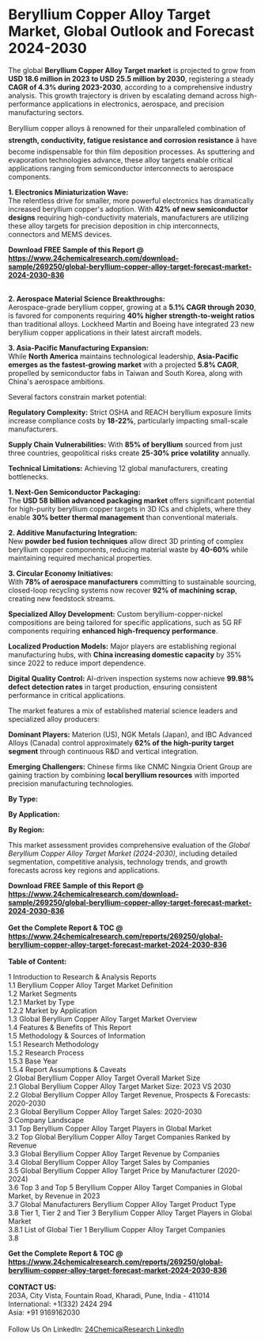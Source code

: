 <h1>Beryllium Copper Alloy Target Market, Global Outlook and Forecast 2024-2030</h1><p>The global <strong>Beryllium Copper Alloy Target market</strong> is projected to grow from <strong>USD 18.6 million in 2023 to USD 25.5 million by 2030</strong>, registering a steady <strong>CAGR of 4.3% during 2023-2030</strong>, according to a comprehensive industry analysis. This growth trajectory is driven by escalating demand across high-performance applications in electronics, aerospace, and precision manufacturing sectors.</p><p>Beryllium copper alloys â renowned for their unparalleled combination of <strong>strength, conductivity, fatigue resistance and corrosion resistance</strong> â have become indispensable for thin film deposition processes. As sputtering and evaporation technologies advance, these alloy targets enable critical applications ranging from semiconductor interconnects to aerospace components.</p><p><strong>1. Electronics Miniaturization Wave:</strong><br>
The relentless drive for smaller, more powerful electronics has dramatically increased beryllium copper's adoption. With <strong>42% of new semiconductor designs</strong> requiring high-conductivity materials, manufacturers are utilizing these alloy targets for precision deposition in chip interconnects, connectors and MEMS devices.</p><div><b>Download FREE Sample of this Report @ 
            <a href="https://www.24chemicalresearch.com/download-sample/269250/global-beryllium-copper-alloy-target-forecast-market-2024-2030-836">
            https://www.24chemicalresearch.com/download-sample/269250/global-beryllium-copper-alloy-target-forecast-market-2024-2030-836</a></b></div><br><p><strong>2. Aerospace Material Science Breakthroughs:</strong><br>
Aerospace-grade beryllium copper, growing at a <strong>5.1% CAGR through 2030</strong>, is favored for components requiring <strong>40% higher strength-to-weight ratios</strong> than traditional alloys. Lockheed Martin and Boeing have integrated 23 new beryllium copper applications in their latest aircraft models.</p><p><strong>3. Asia-Pacific Manufacturing Expansion:</strong><br>
While <strong>North America</strong> maintains technological leadership, <strong>Asia-Pacific emerges as the fastest-growing market</strong> with a projected <strong>5.8% CAGR</strong>, propelled by semiconductor fabs in Taiwan and South Korea, along with China's aerospace ambitions.</p><p>Several factors constrain market potential:</p><p><strong>Regulatory Complexity:</strong> Strict OSHA and REACH beryllium exposure limits increase compliance costs by <strong>18-22%</strong>, particularly impacting small-scale manufacturers.</p><p><strong>Supply Chain Vulnerabilities:</strong> With <strong>85% of beryllium</strong> sourced from just three countries, geopolitical risks create <strong>25-30% price volatility</strong> annually.</p><p><strong>Technical Limitations:</strong> Achieving 12 global manufacturers, creating bottlenecks.</p><p><strong>1. Next-Gen Semiconductor Packaging:</strong><br>
The <strong>USD 58 billion advanced packaging market</strong> offers significant potential for high-purity beryllium copper targets in 3D ICs and chiplets, where they enable <strong>30% better thermal management</strong> than conventional materials.</p><p><strong>2. Additive Manufacturing Integration:</strong><br>
New <strong>powder bed fusion techniques</strong> allow direct 3D printing of complex beryllium copper components, reducing material waste by <strong>40-60%</strong> while maintaining required mechanical properties.</p><p><strong>3. Circular Economy Initiatives:</strong><br>
With <strong>78% of aerospace manufacturers</strong> committing to sustainable sourcing, closed-loop recycling systems now recover <strong>92% of machining scrap</strong>, creating new feedstock streams.</p><p><strong>Specialized Alloy Development:</strong> Custom beryllium-copper-nickel compositions are being tailored for specific applications, such as 5G RF components requiring <strong>enhanced high-frequency performance</strong>.</p><p><strong>Localized Production Models:</strong> Major players are establishing regional manufacturing hubs, with <strong>China increasing domestic capacity</strong> by 35% since 2022 to reduce import dependence.</p><p><strong>Digital Quality Control:</strong> AI-driven inspection systems now achieve <strong>99.98% defect detection rates</strong> in target production, ensuring consistent performance in critical applications.</p><p>The market features a mix of established material science leaders and specialized alloy producers:</p><p><strong>Dominant Players:</strong> Materion (US), NGK Metals (Japan), and IBC Advanced Alloys (Canada) control approximately <strong>62% of the high-purity target segment</strong> through continuous R&amp;D and vertical integration.</p><p><strong>Emerging Challengers:</strong> Chinese firms like CNMC Ningxia Orient Group are gaining traction by combining <strong>local beryllium resources</strong> with imported precision manufacturing technologies.</p><p><strong>By Type:</strong></p><p><strong>By Application:</strong></p><p><strong>By Region:</strong></p><p>This market assessment provides comprehensive evaluation of the <em>Global Beryllium Copper Alloy Target Market (2024-2030)</em>, including detailed segmentation, competitive analysis, technology trends, and growth forecasts across key regions and applications.</p><div><b>Download FREE Sample of this Report @ 
            <a href="https://www.24chemicalresearch.com/download-sample/269250/global-beryllium-copper-alloy-target-forecast-market-2024-2030-836">
            https://www.24chemicalresearch.com/download-sample/269250/global-beryllium-copper-alloy-target-forecast-market-2024-2030-836</a></b></div><br><div><b>Get the Complete Report & TOC @ 
            <a href="https://www.24chemicalresearch.com/reports/269250/global-beryllium-copper-alloy-target-forecast-market-2024-2030-836">
            https://www.24chemicalresearch.com/reports/269250/global-beryllium-copper-alloy-target-forecast-market-2024-2030-836</a></b></div><br>
            <b>Table of Content:</b><p>1 Introduction to Research & Analysis Reports<br />
    1.1 Beryllium Copper Alloy Target Market Definition<br />
    1.2 Market Segments<br />
        1.2.1 Market by Type<br />
        1.2.2 Market by Application<br />
    1.3 Global Beryllium Copper Alloy Target Market Overview<br />
    1.4 Features & Benefits of This Report<br />
    1.5 Methodology & Sources of Information<br />
        1.5.1 Research Methodology<br />
        1.5.2 Research Process<br />
        1.5.3 Base Year<br />
        1.5.4 Report Assumptions & Caveats<br />
2 Global Beryllium Copper Alloy Target Overall Market Size<br />
    2.1 Global Beryllium Copper Alloy Target Market Size: 2023 VS 2030<br />
    2.2 Global Beryllium Copper Alloy Target Revenue, Prospects & Forecasts: 2020-2030<br />
    2.3 Global Beryllium Copper Alloy Target Sales: 2020-2030<br />
3 Company Landscape<br />
    3.1 Top Beryllium Copper Alloy Target Players in Global Market<br />
    3.2 Top Global Beryllium Copper Alloy Target Companies Ranked by Revenue<br />
    3.3 Global Beryllium Copper Alloy Target Revenue by Companies<br />
    3.4 Global Beryllium Copper Alloy Target Sales by Companies<br />
    3.5 Global Beryllium Copper Alloy Target Price by Manufacturer (2020-2024)<br />
    3.6 Top 3 and Top 5 Beryllium Copper Alloy Target Companies in Global Market, by Revenue in 2023<br />
    3.7 Global Manufacturers Beryllium Copper Alloy Target Product Type<br />
    3.8 Tier 1, Tier 2 and Tier 3 Beryllium Copper Alloy Target Players in Global Market<br />
        3.8.1 List of Global Tier 1 Beryllium Copper Alloy Target Companies<br />
        3.8</p><div><b>Get the Complete Report & TOC @ 
            <a href="https://www.24chemicalresearch.com/reports/269250/global-beryllium-copper-alloy-target-forecast-market-2024-2030-836">
            https://www.24chemicalresearch.com/reports/269250/global-beryllium-copper-alloy-target-forecast-market-2024-2030-836</a></b></div><br><b>CONTACT US:</b><br>
            203A, City Vista, Fountain Road, Kharadi, Pune, India - 411014<br>
            International: +1(332) 2424 294<br>
            Asia: +91 9169162030 <br><br>
            Follow Us On LinkedIn: <a href="https://www.linkedin.com/company/24chemicalresearch/">24ChemicalResearch LinkedIn</a>